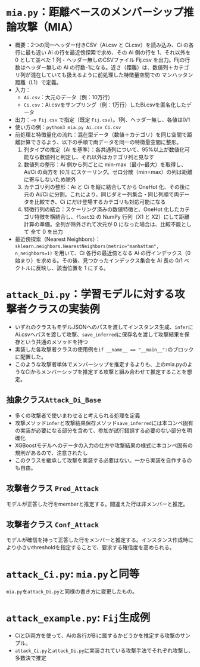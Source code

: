 # `mia.py`：距離ベースのメンバーシップ推論攻撃（MIA）
- 概要：2つの同一ヘッダー付きCSV（Ai.csv と Ci.csv）を読み込み、Ci の各行に最も近い Ai の行を最近傍探索で求め、その Ai 側の行を 1、それ以外を 0 として並べた 1 列・ヘッダー無しのCSVファイル Fij.csv を出力。Fijの行数はヘッダー無しの Ai の行数-1になる。近さ（距離）は、数値列＋カテゴリ列が混在していても扱えるように前処理した特徴量空間での マンハッタン距離（L1）で定義。
- 入力：
    - `Ai.csv`：大元のデータ（例：10万行）
    - `Ci.csv`：Ai.csvをサンプリング（例：1万行）したBi.csvを匿名化したデータ
- 出力：`-o Fij.csv` で指定（既定 `Fij.csv`）。1列、ヘッダー無し、各値は0/1
- 使い方の例：`python3 mia.py Ai.csv Ci.csv`
- 前処理と特徴量化の流れ：混在型データ（数値＋カテゴリ）を同じ空間で距離計算できるよう、以下の手順で両データを同一の特徴量空間に整形。
    1. 列タイプの推定（Ai を基準）：各共通列について、95%以上が数値化可能なら数値列と判定し、それ以外はカテゴリ列と見なす
    2. 数値列の整形：Ai 側から列ごとに min-max（最小–最大）を取得し、Ai/Ci の両方を [0,1] にスケーリング。ゼロ分散（min=max）の列は距離に寄与しないため除外
    3. カテゴリ列の整形：Ai と Ci を縦に結合してから OneHot 化、その後に元の Ai/Ci に分割。これにより、同じダミー列集合・同じ列順で両データを比較でき、Ci にだけ登場するカテゴリも対応可能になる
    4. 特徴行列の結合：スケーリング済みの数値特徴と、OneHot 化したカテゴリ特徴を横結合し、`float32` の NumPy 行列（X1 と X2）にして距離計算の準備。全列が除外されて次元が 0 になった場合は、比較不能として 全て 0 を出力 
- 最近傍探索（Nearest Neighbors）：`sklearn.neighbors.NearestNeighbors(metric="manhattan", n_neighbors=1)` を用いて、Ci 各行の最近傍となる Ai の行インデックス（0始まり）を求める。その後、見つかったインデックス集合を Ai 長の 0/1 ベクトルに反映し、該当位置を 1 にする。

# `attack_Di.py`：学習モデルに対する攻撃者クラスの実装例
- いずれのクラスもモデルJSONへのパスを渡してインスタンス生成、`infer`にAi.csvへパスを渡して攻撃、`save_inferred`に保存名を渡して攻撃結果を保存という共通のメソッドを持つ
- 実装した各攻撃者クラスの使用例を`if __name__ == "__main__":`のブロックに配置した。
- このような攻撃者単体でメンバーシップを推定するよりも、上のmia.pyのようなCiからメンバーシップを推定する攻撃と組み合わせて推定することを想定。
## 抽象クラス`Attack_Di_Base`
- 多くの攻撃者で使いまわせると考えられる処理を定義
- 攻撃メソッド`infer`と攻撃結果保存メソッド`save_inferred`には本コンペ固有の実装が必要になる部分を含めて、参加が試行錯誤する必要のない部分を明確化
- XGBoostモデルへのデータの入力の仕方や攻撃結果の様式に本コンペ固有の規則があるので、注意されたし
- このクラスを継承して攻撃を実装する必要はない。一から実装を自作するのも自由。

## 攻撃者クラス `Pred_Attack`
モデルが正答した行をmemberと推定する。間違えた行は非メンバーと推定。

## 攻撃者クラス `Conf_Attack`
モデルが確信を持って正答した行をメンバーと推定する。インスタンス作成時により小さいthresholdを指定することで、要求する確信度を高められる。

# `attack_Ci.py`: `mia.py`と同等
 `mia.py`を`attack_Di.py`と同様の書き方に変更したもの。

# `attack_example.py`: `Fij`生成例
- CiとDi両方を使って、Aiの各行がBiに属するかどうかを推定する攻撃のサンプル。
- `attack_Ci.py`と`attack_Di.py`に実装されている攻撃手法でそれぞれ攻撃し、多数決で推定
